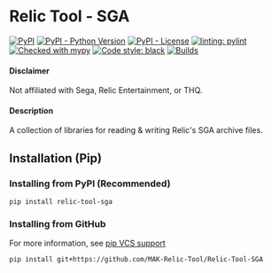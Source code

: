 # Relic Tool - SGA
[![PyPI](https://img.shields.io/pypi/v/relic-tool-sga)](https://pypi.org/project/relic-tool-sga/)
[![PyPI - Python Version](https://img.shields.io/pypi/pyversions/relic-tool-sga)](https://www.python.org/downloads/)
[![PyPI - License](https://img.shields.io/pypi/l/relic-tool-sga)](https://github.com/MAK-Relic-Tool/Relic-Tool-SGA/blob/main/LICENSE.txt)
[![linting: pylint](https://img.shields.io/badge/linting-pylint-yellowgreen)](https://github.com/PyCQA/pylint)
[![Checked with mypy](http://www.mypy-lang.org/static/mypy_badge.svg)](http://mypy-lang.org/)
[![Code style: black](https://img.shields.io/badge/code%20style-black-000000.svg)](https://github.com/psf/black)
[![Builds](https://github.com/MAK-Relic-Tool/Relic-Tool-SGA/actions/workflows/build-check.yml/badge.svg)](https://github.com/MAK-Relic-Tool/Relic-Tool-SGA/actions/workflows/build-check.yml)

#### Disclaimer
Not affiliated with Sega, Relic Entertainment, or THQ.

#### Description
A collection of libraries for reading & writing Relic's SGA archive files.

## Installation (Pip)
### Installing from PyPI (Recommended)
```
pip install relic-tool-sga
```
### Installing from GitHub
For more information, see [pip VCS support](https://pip.pypa.io/en/stable/topics/vcs-support/#git)
```
pip install git+https://github.com/MAK-Relic-Tool/Relic-Tool-SGA
```
